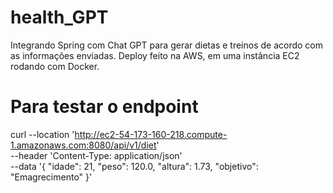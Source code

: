 # health_GPT
Integrando Spring com Chat GPT para gerar dietas e treinos de acordo com as informações enviadas. Deploy feito na AWS, em uma instância EC2 rodando com Docker.

# Para testar o endpoint

curl --location 'http://ec2-54-173-160-218.compute-1.amazonaws.com:8080/api/v1/diet' \
--header 'Content-Type: application/json' \
--data '{
    "idade": 21,
    "peso": 120.0,
    "altura": 1.73,
    "objetivo": "Emagrecimento"
}'
